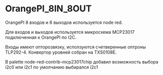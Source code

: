 # OrangePI_8IN_8OUT
OrangePI 8 входов и 8 выходов используется node red.

Для входов и выходов используется микросхема MCP23017 
подключенная к OrangePI по I2C. 

Входы имеют опторозвязку, исползуются счетверенные оптроны TLP292-4. 
Конвертор уровней собран на TXS0108E.

В palette node-red-contrib-mcp23017chip добавил возможность выбора 
i2c0 или i2c1 по умолчанию выбирался i2c1
